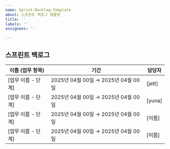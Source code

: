 ```yaml
---
name: Sprint-Backlog-Template
about: 스프린트 백로그 템플릿
title: ''
labels: ''
assignees: ''

---
```


## 스프린트 백로그

| 이름 (업무 항목)                     | 기간                               | 담당자 |
|--------------------------------------|------------------------------------|--------|
| [업무 이름 - 단계]                   | 2025년 04월 00일 → 2025년 04월 00일 | [jett] |
| [업무 이름 - 단계]                   | 2025년 04월 00일 → 2025년 04월 00일 | [yuna] |
| [업무 이름 - 단계]                   | 2025년 04월 00일 → 2025년 04월 00일 | [이름] |
| [업무 이름 - 단계]                   | 2025년 04월 00일 → 2025년 04월 00일 | [이름] |